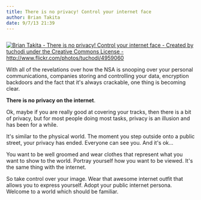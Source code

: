 ```yaml
---
title: There is no privacy! Control your internet face
author: Brian Takita
date: 9/7/13 21:39
---
```


```js exec route
```

<a href="/posts/no-privacy-control-your-internet-face/">
	<img
		src="http://briantakita.files.wordpress.com/2013/09/4959060_750beab5a4.jpg"
		alt="Brian Takita - There is no privacy! Control your internet face - Created by tuchodi under the Creative Commons License - http://www.flickr.com/photos/tuchodi/4959060"
	/>
</a>

With all of the revelations over how the NSA is snooping over your personal communications, companies storing and controlling your data, encryption backdoors and the fact that it's always crackable, one thing is becoming clear.

<!--more-->

**There is no privacy on the internet**.

Ok, maybe if you are really good at covering your tracks, then there is a bit of privacy, but for most people doing most tasks, privacy is an illusion and has been for a while.

It's similar to the physical world. The moment you step outside onto a public street, your privacy has ended. Everyone can see you. And it's ok...

You want to be well groomed and wear clothes that represent what you want to show to the world. Portray yourself how you want to be viewed. It's the same thing with the internet.

So take control over your image. Wear that awesome internet outfit that allows you to express yourself. Adopt your public internet persona. Welcome to a world which should be familiar.
